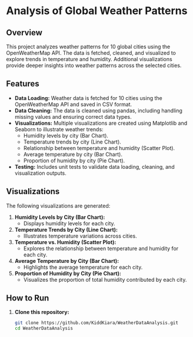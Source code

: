 # Analysis of Global Weather Patterns

## Overview
This project analyzes weather patterns for 10 global cities using the OpenWeatherMap API. The data is fetched, cleaned, and visualized to explore trends in temperature and humidity. Additional visualizations provide deeper insights into weather patterns across the selected cities.

## Features
- **Data Loading:** Weather data is fetched for 10 cities using the OpenWeatherMap API and saved in CSV format.
- **Data Cleaning:** The data is cleaned using pandas, including handling missing values and ensuring correct data types.
- **Visualizations:** Multiple visualizations are created using Matplotlib and Seaborn to illustrate weather trends:
  - Humidity levels by city (Bar Chart).
  - Temperature trends by city (Line Chart).
  - Relationship between temperature and humidity (Scatter Plot).
  - Average temperature by city (Bar Chart).
  - Proportion of humidity by city (Pie Chart).
- **Testing:** Includes unit tests to validate data loading, cleaning, and visualization outputs.

## Visualizations
The following visualizations are generated:
1. **Humidity Levels by City (Bar Chart):**
   - Displays humidity levels for each city.
2. **Temperature Trends by City (Line Chart):**
   - Illustrates temperature variations across cities.
3. **Temperature vs. Humidity (Scatter Plot):**
   - Explores the relationship between temperature and humidity for each city.
4. **Average Temperature by City (Bar Chart):**
   - Highlights the average temperature for each city.
5. **Proportion of Humidity by City (Pie Chart):**
   - Visualizes the proportion of total humidity contributed by each city.

## How to Run
1. **Clone this repository:**
   ```bash
   git clone https://github.com/KiddKiara/WeatherDataAnalysis.git
   cd WeatherDataAnalysis
